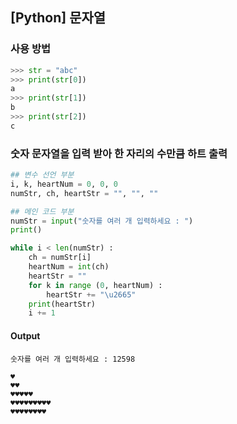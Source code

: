 
## [Python] 문자열

### 사용 방법
``` python
>>> str = "abc"
>>> print(str[0])
a
>>> print(str[1])
b
>>> print(str[2])
c
```

### 숫자 문자열을 입력 받아 한 자리의 수만큼 하트 출력

``` python
## 변수 선언 부분
i, k, heartNum = 0, 0, 0
numStr, ch, heartStr = "", "", ""

## 메인 코드 부분
numStr = input("숫자를 여러 개 입력하세요 : ")
print()

while i < len(numStr) :
    ch = numStr[i]
    heartNum = int(ch)
    heartStr = ""
    for k in range (0, heartNum) :
        heartStr += "\u2665"
    print(heartStr)
    i += 1
```
#### Output
```	
숫자를 여러 개 입력하세요 : 12598

♥
♥♥
♥♥♥♥♥
♥♥♥♥♥♥♥♥♥
♥♥♥♥♥♥♥♥
```

